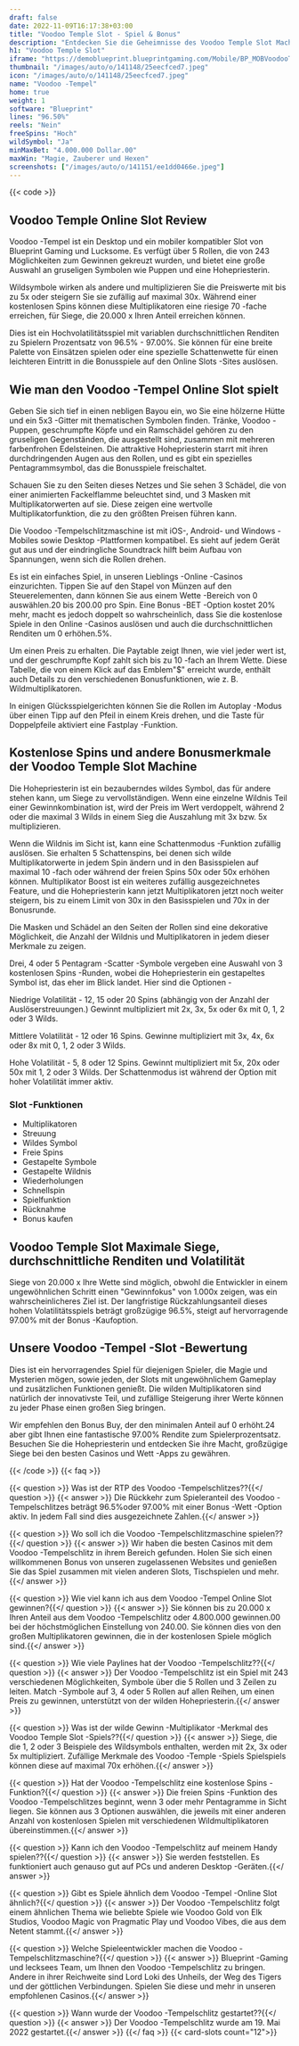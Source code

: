 ```yaml
---
draft: false
date: 2022-11-09T16:17:38+03:00
title: "Voodoo Temple Slot - Spiel & Bonus"
description: "Entdecken Sie die Geheimnisse des Voodoo Temple Slot Machine in dieser vollständigen Überprüfung des Gameplays, der Funktionen und wo Sie es mit dem besten Casino -Bonus spielen können."
h1: "Voodoo Temple Slot"
iframe: "https://demoblueprint.blueprintgaming.com/Mobile/BP_MOBVoodooTemple/?token=E5DTt8PdR6F4tbtiqglNfEWRPYdGEn4jbST8G3SOdhykQPjyVI&language=ENG&playmode=demo"
thumbnail: "/images/auto/o/141148/25eecfced7.jpeg"
icon: "/images/auto/o/141148/25eecfced7.jpeg"
name: "Voodoo -Tempel"
home: true
weight: 1
software: "Blueprint"
lines: "96.50%"
reels: "Nein"
freeSpins: "Hoch"
wildSymbol: "Ja"
minMaxBet: "4.000.000 Dollar.00"
maxWin: "Magie, Zauberer und Hexen"
screenshots: ["/images/auto/o/141151/ee1dd0466e.jpeg"]
---
```


{{< code >}}<h2>Voodoo Temple Online Slot Review</h2><p>Voodoo -Tempel ist ein Desktop und ein mobiler kompatibler Slot von Blueprint Gaming und Lucksome. Es verfügt über 5 Rollen, die von 243 Möglichkeiten zum Gewinnen gekreuzt wurden, und bietet eine große Auswahl an gruseligen Symbolen wie Puppen und eine Hohepriesterin.</p><p>Wildsymbole wirken als andere und multiplizieren Sie die Preiswerte mit bis zu 5x oder steigern Sie sie zufällig auf maximal 30x. Während einer kostenlosen Spins können diese Multiplikatoren eine riesige 70 -fache erreichen, für Siege, die 20.000 x Ihren Anteil erreichen können.</p><p>Dies ist ein Hochvolatilitätsspiel mit variablen durchschnittlichen Renditen zu Spielern Prozentsatz von 96.5% - 97.00%. Sie können für eine breite Palette von Einsätzen spielen oder eine spezielle Schattenwette für einen leichteren Eintritt in die Bonusspiele auf den Online Slots -Sites auslösen.</p><h2>Wie man den Voodoo -Tempel Online Slot spielt</h2><p>Geben Sie sich tief in einen nebligen Bayou ein, wo Sie eine hölzerne Hütte und ein 5x3 -Gitter mit thematischen Symbolen finden. Tränke, Voodoo -Puppen, geschrumpfte Köpfe und ein Ramschädel gehören zu den gruseligen Gegenständen, die ausgestellt sind, zusammen mit mehreren farbenfrohen Edelsteinen. Die attraktive Hohepriesterin starrt mit ihren durchdringenden Augen aus den Rollen, und es gibt ein spezielles Pentagrammsymbol, das die Bonusspiele freischaltet.</p><p>Schauen Sie zu den Seiten dieses Netzes und Sie sehen 3 Schädel, die von einer animierten Fackelflamme beleuchtet sind, und 3 Masken mit Multiplikatorwerten auf sie. Diese zeigen eine wertvolle Multiplikatorfunktion, die zu den größten Preisen führen kann.</p><p>Die Voodoo -Tempelschlitzmaschine ist mit iOS-, Android- und Windows -Mobiles sowie Desktop -Plattformen kompatibel. Es sieht auf jedem Gerät gut aus und der eindringliche Soundtrack hilft beim Aufbau von Spannungen, wenn sich die Rollen drehen.</p><p>Es ist ein einfaches Spiel, in unseren Lieblings -Online -Casinos einzurichten. Tippen Sie auf den Stapel von Münzen auf den Steuerelementen, dann können Sie aus einem Wette -Bereich von 0 auswählen.20 bis 200.00 pro Spin. Eine Bonus -BET -Option kostet 20% mehr, macht es jedoch doppelt so wahrscheinlich, dass Sie die kostenlose Spiele in den Online -Casinos auslösen und auch die durchschnittlichen Renditen um 0 erhöhen.5%.</p><p>Um einen Preis zu erhalten. Die Paytable zeigt Ihnen, wie viel jeder wert ist, und der geschrumpfte Kopf zahlt sich bis zu 10 -fach an Ihrem Wette. Diese Tabelle, die von einem Klick auf das Emblem"$" erreicht wurde, enthält auch Details zu den verschiedenen Bonusfunktionen, wie z. B. Wildmultiplikatoren.</p><p>In einigen Glücksspielgerichten können Sie die Rollen im Autoplay -Modus über einen Tipp auf den Pfeil in einem Kreis drehen, und die Taste für Doppelpfeile aktiviert eine Fastplay -Funktion.</p><h2>Kostenlose Spins und andere Bonusmerkmale der Voodoo Temple Slot Machine</h2><p>Die Hohepriesterin ist ein bezauberndes wildes Symbol, das für andere stehen kann, um Siege zu vervollständigen. Wenn eine einzelne Wildnis Teil einer Gewinnkombination ist, wird der Preis im Wert verdoppelt, während 2 oder die maximal 3 Wilds in einem Sieg die Auszahlung mit 3x bzw. 5x multiplizieren.</p><p>Wenn die Wildnis im Sicht ist, kann eine Schattenmodus -Funktion zufällig auslösen. Sie erhalten 5 Schattenspins, bei denen sich wilde Multiplikatorwerte in jedem Spin ändern und in den Basisspielen auf maximal 10 -fach oder während der freien Spins 50x oder 50x erhöhen können. Multiplikator Boost ist ein weiteres zufällig ausgezeichnetes Feature, und die Hohepriesterin kann jetzt Multiplikatoren jetzt noch weiter steigern, bis zu einem Limit von 30x in den Basisspielen und 70x in der Bonusrunde.</p><p>Die Masken und Schädel an den Seiten der Rollen sind eine dekorative Möglichkeit, die Anzahl der Wildnis und Multiplikatoren in jedem dieser Merkmale zu zeigen.</p><p>Drei, 4 oder 5 Pentagram -Scatter -Symbole vergeben eine Auswahl von 3 kostenlosen Spins -Runden, wobei die Hohepriesterin ein gestapeltes Symbol ist, das eher im Blick landet. Hier sind die Optionen -</p><p>Niedrige Volatilität - 12, 15 oder 20 Spins (abhängig von der Anzahl der Auslöserstreuungen.) Gewinnt multipliziert mit 2x, 3x, 5x oder 6x mit 0, 1, 2 oder 3 Wilds.</p><p>Mittlere Volatilität - 12 oder 16 Spins. Gewinne multipliziert mit 3x, 4x, 6x oder 8x mit 0, 1, 2 oder 3 Wilds.</p><p>Hohe Volatilität - 5, 8 oder 12 Spins. Gewinnt multipliziert mit 5x, 20x oder 50x mit 1, 2 oder 3 Wilds. Der Schattenmodus ist während der Option mit hoher Volatilität immer aktiv.</p><h3>
Slot -Funktionen</h3><ul>
<li></span>
Multiplikatoren</li>
<li></span>
Streuung</li>
<li></span>
Wildes Symbol</li>
<li></span>
Freie Spins</li>
<li></span>
Gestapelte Symbole</li>
<li></span>
Gestapelte Wildnis</li>
<li></span>
Wiederholungen</li>
<li></span>
Schnellspin</li>
<li></span>
Spielfunktion</li>
<li></span>
Rücknahme</li>
<li></span>
Bonus kaufen</li></ul><h2>Voodoo Temple Slot Maximale Siege, durchschnittliche Renditen und Volatilität</h2><p>Siege von 20.000 x Ihre Wette sind möglich, obwohl die Entwickler in einem ungewöhnlichen Schritt einen "Gewinnfokus" von 1.000x zeigen, was ein wahrscheinlicheres Ziel ist. Der langfristige Rückzahlungsanteil dieses hohen Volatilitätsspiels beträgt großzügige 96.5%, steigt auf hervorragende 97.00% mit der Bonus -Kaufoption.</p><h2>Unsere Voodoo -Tempel -Slot -Bewertung</h2><p>Dies ist ein hervorragendes Spiel für diejenigen Spieler, die Magie und Mysterien mögen, sowie jeden, der Slots mit ungewöhnlichem Gameplay und zusätzlichen Funktionen genießt. Die wilden Multiplikatoren sind natürlich der innovativste Teil, und zufällige Steigerung ihrer Werte können zu jeder Phase einen großen Sieg bringen.</p><p>Wir empfehlen den Bonus Buy, der den minimalen Anteil auf 0 erhöht.24 aber gibt Ihnen eine fantastische 97.00% Rendite zum Spielerprozentsatz. Besuchen Sie die Hohepriesterin und entdecken Sie ihre Macht, großzügige Siege bei den besten Casinos und Wett -Apps zu gewähren.</p>
{{< /code >}}
{{< faq >}}

{{< question >}} Was ist der RTP des Voodoo -Tempelschlitzes??{{</ question >}}
{{< answer >}} Die Rückkehr zum Spieleranteil des Voodoo -Tempelschlitzes beträgt 96.5%oder 97.00% mit einer Bonus -Wett -Option aktiv. In jedem Fall sind dies ausgezeichnete Zahlen.{{</ answer >}}

{{< question >}} Wo soll ich die Voodoo -Tempelschlitzmaschine spielen??{{</ question >}}
{{< answer >}} Wir haben die besten Casinos mit dem Voodoo -Tempelschlitz in ihrem Bereich gefunden. Holen Sie sich einen willkommenen Bonus von unseren zugelassenen Websites und genießen Sie das Spiel zusammen mit vielen anderen Slots, Tischspielen und mehr.{{</ answer >}}

{{< question >}} Wie viel kann ich aus dem Voodoo -Tempel Online Slot gewinnen?{{</ question >}}
{{< answer >}} Sie können bis zu 20.000 x Ihren Anteil aus dem Voodoo -Tempelschlitz oder 4.800.000 gewinnen.00 bei der höchstmöglichen Einstellung von 240.00. Sie können dies von den großen Multiplikatoren gewinnen, die in der kostenlosen Spiele möglich sind.{{</ answer >}}

{{< question >}} Wie viele Paylines hat der Voodoo -Tempelschlitz??{{</ question >}}
{{< answer >}} Der Voodoo -Tempelschlitz ist ein Spiel mit 243 verschiedenen Möglichkeiten, Symbole über die 5 Rollen und 3 Zeilen zu leiten. Match -Symbole auf 3, 4 oder 5 Rollen auf allen Reihen, um einen Preis zu gewinnen, unterstützt von der wilden Hohepriesterin.{{</ answer >}}

{{< question >}} Was ist der wilde Gewinn -Multiplikator -Merkmal des Voodoo Temple Slot -Spiels??{{</ question >}}
{{< answer >}} Siege, die die 1, 2 oder 3 Beispiele des Wildsymbols enthalten, werden mit 2x, 3x oder 5x multipliziert. Zufällige Merkmale des Voodoo -Temple -Spiels Spielspiels können diese auf maximal 70x erhöhen.{{</ answer >}}

{{< question >}} Hat der Voodoo -Tempelschlitz eine kostenlose Spins -Funktion?{{</ question >}}
{{< answer >}} Die freien Spins -Funktion des Voodoo -Tempelschlitzes beginnt, wenn 3 oder mehr Pentagramme in Sicht liegen. Sie können aus 3 Optionen auswählen, die jeweils mit einer anderen Anzahl von kostenlosen Spielen mit verschiedenen Wildmultiplikatoren übereinstimmen.{{</ answer >}}

{{< question >}} Kann ich den Voodoo -Tempelschlitz auf meinem Handy spielen??{{</ question >}}
{{< answer >}} Sie werden feststellen. Es funktioniert auch genauso gut auf PCs und anderen Desktop -Geräten.{{</ answer >}}

{{< question >}} Gibt es Spiele ähnlich dem Voodoo -Tempel -Online Slot ähnlich?{{</ question >}}
{{< answer >}} Der Voodoo -Tempelschlitz folgt einem ähnlichen Thema wie beliebte Spiele wie Voodoo Gold von Elk Studios, Voodoo Magic von Pragmatic Play und Voodoo Vibes, die aus dem Netent stammt.{{</ answer >}}

{{< question >}} Welche Spieleentwickler machen die Voodoo -Tempelschlitzmaschine?{{</ question >}}
{{< answer >}} Blueprint -Gaming und lecksees Team, um Ihnen den Voodoo -Tempelschlitz zu bringen. Andere in ihrer Reichweite sind Lord Loki des Unheils, der Weg des Tigers und der göttlichen Verbindungen. Spielen Sie diese und mehr in unseren empfohlenen Casinos.{{</ answer >}}

{{< question >}} Wann wurde der Voodoo -Tempelschlitz gestartet??{{</ question >}}
{{< answer >}} Der Voodoo -Tempelschlitz wurde am 19. Mai 2022 gestartet.{{</ answer >}}
{{</ faq >}}
{{< card-slots count="12">}}